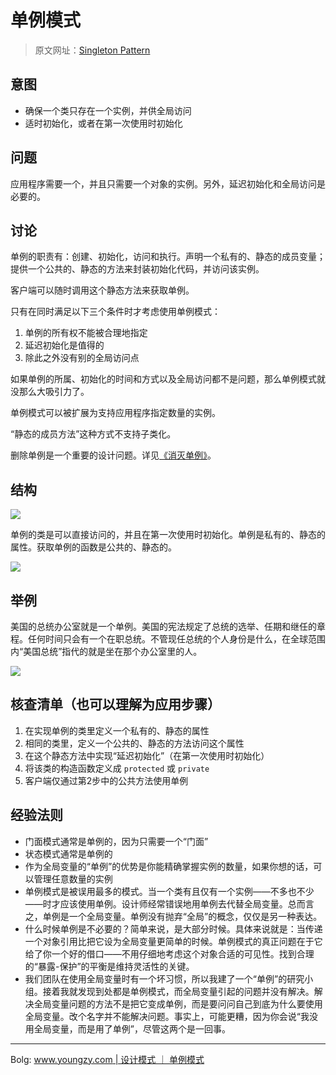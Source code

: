 # 单例模式

> 原文网址：[Singleton Pattern](https://sourcemaking.com/design_patterns/singleton)

## 意图
- 确保一个类只存在一个实例，并供全局访问
- 适时初始化，或者在第一次使用时初始化

## 问题
应用程序需要一个，并且只需要一个对象的实例。另外，延迟初始化和全局访问是必要的。

## 讨论
单例的职责有：创建、初始化，访问和执行。声明一个私有的、静态的成员变量；提供一个公共的、静态的方法来封装初始化代码，并访问该实例。

客户端可以随时调用这个静态方法来获取单例。

只有在同时满足以下三个条件时才考虑使用单例模式：
1. 单例的所有权不能被合理地指定
2. 延迟初始化是值得的
3. 除此之外没有别的全局访问点

如果单例的所属、初始化的时间和方式以及全局访问都不是问题，那么单例模式就没那么大吸引力了。

单例模式可以被扩展为支持应用程序指定数量的实例。

“静态的成员方法”这种方式不支持子类化。

删除单例是一个重要的设计问题。详见[《消灭单例》](https://sourcemaking.com/design_patterns/to_kill_a_singleton)。

## 结构
![](https://sourcemaking.com/files/v2/content/patterns/singleton1.png)

单例的类是可以直接访问的，并且在第一次使用时初始化。单例是私有的、静态的属性。获取单例的函数是公共的、静态的。

![](https://sourcemaking.com/files/v2/content/patterns/Singleton.png)

## 举例
美国的总统办公室就是一个单例。美国的宪法规定了总统的选举、任期和继任的章程。任何时间只会有一个在职总统。不管现任总统的个人身份是什么，在全球范围内“美国总统”指代的就是坐在那个办公室里的人。

![](https://sourcemaking.com/files/v2/content/patterns/Singleton_example1.png)

## 核查清单（也可以理解为应用步骤）
1. 在实现单例的类里定义一个私有的、静态的属性
2. 相同的类里，定义一个公共的、静态的方法访问这个属性
3. 在这个静态方法中实现“延迟初始化”（在第一次使用时初始化）
4. 将该类的构造函数定义成 `protected` 或 `private`
5. 客户端仅通过第2步中的公共方法使用单例

## 经验法则
- 门面模式通常是单例的，因为只需要一个“门面”
- 状态模式通常是单例的
- 作为全局变量的“单例”的优势是你能精确掌握实例的数量，如果你想的话，可以管理任意数量的实例
- 单例模式是被误用最多的模式。当一个类有且仅有一个实例——不多也不少——时才应该使用单例。设计师经常错误地用单例去代替全局变量。总而言之，单例是一个全局变量。单例没有抛弃“全局”的概念，仅仅是另一种表达。
- 什么时候单例是不必要的？简单来说，是大部分时候。具体来说就是：当传递一个对象引用比把它设为全局变量更简单的时候。单例模式的真正问题在于它给了你一个好的借口——不用仔细地考虑这个对象合适的可见性。找到合理的“暴露-保护”的平衡是维持灵活性的关键。
- 我们团队在使用全局变量时有一个坏习惯，所以我建了一个“单例”的研究小组。接着我就发现到处都是单例模式，而全局变量引起的问题并没有解决。解决全局变量问题的方法不是把它变成单例，而是要问问自己到底为什么要使用全局变量。改个名字并不能解决问题。事实上，可能更糟，因为你会说“我没用全局变量，而是用了单例”，尽管这两个是一回事。


- - -

Bolg: [www.youngzy.com | 设计模式 ｜ 单例模式](http://www.youngzy.com/blog/2021/04/singleton/)
